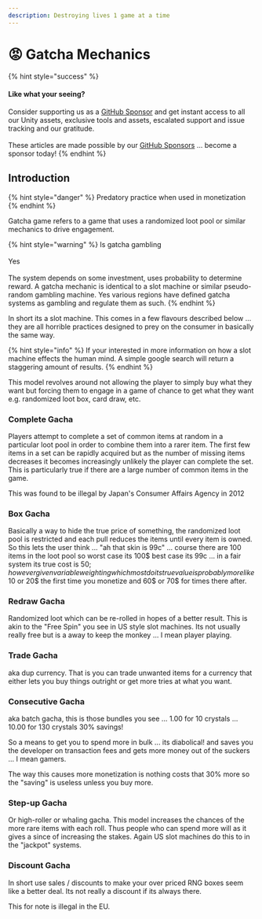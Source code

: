 ```yaml
---
description: Destroying lives 1 game at a time
---
```


# 😡 Gatcha Mechanics

{% hint style="success" %}
#### Like what your seeing?

Consider supporting us as a [GitHub Sponsor](../../../become-a-sponsor.md) and get instant access to all our Unity assets, exclusive tools and assets, escalated support and issue tracking and our gratitude.\
\
These articles are made possible by our [GitHub Sponsors](https://github.com/sponsors/heathen-engineering) ... become a sponsor today!
{% endhint %}

## Introduction

{% hint style="danger" %}
Predatory practice when used in monetization
{% endhint %}

Gatcha game refers to a game that uses a randomized loot pool or similar mechanics to drive engagement.&#x20;

{% hint style="warning" %}
Is gatcha gambling\
\
Yes\
\
The system depends on some investment, uses probability to determine reward. A gatcha mechanic is identical to a slot machine or similar pseudo-random gambling machine. Yes various regions have defined gatcha systems as gambling and regulate them as such.
{% endhint %}

In short its a slot machine. This comes in a few flavours described below … they are all horrible practices designed to prey on the consumer in basically the same way.&#x20;

{% hint style="info" %}
If your interested in more information on how a slot machine effects the human mind. A simple google search will return a staggering amount of results.
{% endhint %}

This model revolves around not allowing the player to simply buy what they want but forcing them to engage in a game of chance to get what they want e.g. randomized loot box, card draw, etc.

### Complete Gacha

Players attempt to complete a set of common items at random in a particular loot pool in order to combine them into a rarer item. The first few items in a set can be rapidly acquired but as the number of missing items decreases it becomes increasingly unlikely the player can complete the set. This is particularly true if there are a large number of common items in the game.

This was found to be illegal by Japan's Consumer Affairs Agency in 2012

### Box Gacha

Basically a way to hide the true price of something, the randomized loot pool is restricted and each pull reduces the items until every item is owned. So this lets the user think ... "ah that skin is 99c" ... course there are 100 items in the loot pool so worst case its 100$ best case its 99c ... in a fair system its true cost is 50$; however given variable weighting which most do its true value is probably more like 10$ or 20$ the first time you monetize and 60$ or 70$ for times there after.

### Redraw Gacha

Randomized loot which can be re-rolled in hopes of a better result. This is akin to the "Free Spin" you see in US style slot machines. Its not usually really free but is a away to keep the monkey ... I mean player playing.

### Trade Gacha

aka dup currency. That is you can trade unwanted items for a currency that either lets you buy things outright or get more tries at what you want.

### Consecutive Gacha

aka batch gacha, this is those bundles you see ... 1.00 for 10 crystals ... 10.00 for 130 crystals 30% savings!&#x20;

So a means to get you to spend more in bulk ... its diabolical! and saves you the developer on transaction fees and gets more money out of the suckers ... I mean gamers.

The way this causes more monetization is nothing costs that 30% more so the "saving" is useless unless you buy more.&#x20;

### Step-up Gacha

Or high-roller or whaling gacha. This model increases the chances of the more rare items with each roll. Thus people who can spend more will as it gives a since of increasing the stakes. Again US slot machines do this to in the "jackpot" systems.

### Discount Gacha

In short use sales / discounts to make your over priced RNG boxes seem like a better deal. Its not really a discount if its always there.

This for note is illegal in the EU.
